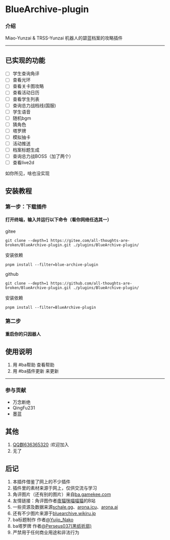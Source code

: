 # **BlueArchive-plugin**

### 介绍
Miao-Yunzai & TRSS-Yunzai 机器人的碧蓝档案的攻略插件
***
## 已实现的功能
- [ ] 学生查询角评
- [ ] 查看光环
- [ ] 查看关卡图攻略
- [ ] 查看活动日历
- [ ] 查看学生列表
- [ ] 查询总力战档线(国服)
- [ ] 学生语音
- [ ] 随机bgm
- [ ] 猜角色
- [ ] 塔罗牌
- [ ] 模拟抽卡
- [ ] 活动推送
- [ ] 档案标题生成
- [ ] 查询总力战BOSS（加了两个）
- [ ] 查看live2d 

如你所见，啥也没实现
## 安装教程

###  第一步：下载插件
#### 打开终端，输入并运行以下命令（看你网络任选其一）
gitee
```
git clone --depth=1 https://gitee.com/all-thoughts-are-broken/BlueArchive-plugin.git ./plugins/BlueArchive-plugin/
```
安装依赖
```
pnpm install --filter=blue-archive-plugin
```
github
```
git clone --depth=1 https://github.com/all-thoughts-are-broken/BlueArchive-plugin.git ./plugins/BlueArchive-plugin/
```
安装依赖
```
pnpm install --filter=BlueArchive-plugin
```
### 第二步
####  重启你的只因器人

## 使用说明

1.  用 #ba帮助  查看帮助
2.  用 #ba插件更新  来更新

***
### 参与贡献
- 万念断绝
- QingFu231
- 墨蓝
## 其他

1.  [QQ群636365320](http://qm.qq.com/cgi-bin/qm/qr?_wv=1027&k=LQg97N8CRWVqKZvZWOQ2xXFfNGb_NBZj&authKey=HL8mS0q94JrJcjyau5e18w0kudXEpVdA069K3JDls6kLEW733HRpC%2FTawvp5LQBW&noverify=0&group_code=636365320
    ) :欢迎加入
2. 无了

## 后记
1.   本插件借鉴了网上的不少插件
2.   插件里的素材来源于网上，仅供交流与学习
3.   角评图片（还有别的图片）来自[ba.gamekee.com](https://ba.gamekee.com)
4.   友情链接：角评图作者[夜猫咪喵喵猫](https://space.bilibili.com/425535005)的B站
5.   一些资源及数据来源[schale.gg](https://schale.gg/)、[arona.icu](https://arona.icu/)、[arona.ai](https://arona.ai/)
6.   还有不少图片来源于[bluearchive.wikiru.jp](https://bluearchive.wikiru.jp/)
7.   ba标题制作 作者[@Yujio_Nako](https://github.com/ldcivan/BA_logo)
8.   ba塔罗牌 作者[@Perseus037(黑纸折扇)](https://github.com/Perseus037/nonebot_plugin_batarot)
9.   严禁用于任何商业用途和非法行为

